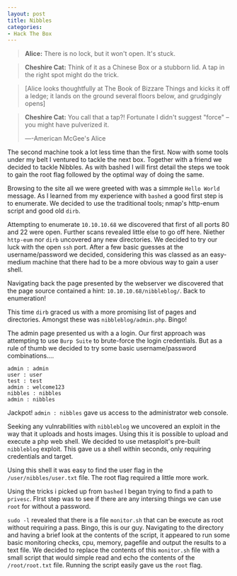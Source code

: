 ```yaml
---
layout: post
title: Nibbles
categories:
- Hack The Box
---
```


> **Alice:** There is no lock, but it won't open. It's stuck.

> **Cheshire Cat:** Think of it as a Chinese Box or a stubborn lid. A tap in the right spot might do the trick.

>[Alice looks thoughtfully at The Book of Bizzare Things and kicks it off a ledge; it lands on the ground several floors below, and grudgingly opens]

>**Cheshire Cat:** You call that a tap?! Fortunate I didn't suggest "force" – you might have pulverized it. 
> 
>―-American McGee's Alice 


The second machine took a lot less time than the first. Now with some tools under my belt I ventured to tackle the next box. Together with a friend we decided to tackle Nibbles. As with bashed I will first detail the steps we took to gain the root flag followed by the optimal way of doing the same.

Browsing to the site all we were greeted with was a simmple `Hello World` message. As I learned from my experience with `bashed` a good first step is to enumerate. We decided to use the traditional tools; nmap's http-enum script and good old `dirb`.

Attempting to enumerate `10.10.10.68` we discovered that first of all ports 80 and 22 were open. Further scans revealed little else to go off here. Niether `http-eum` nor `dirb` uncovered any new directories. We decided to try our luck with the open `ssh` port. After a few basic guesses at the username/password we decided, considering this was classed as an easy-medium machine that there had to be a more obvious way to gain a user shell.

Navigating back the page presented by the webserver we discovered that the page source contained a hint: `10.10.10.68/nibbleblog/`. Back to enumeration! 

This time `dirb` graced us with a more promising list of pages and directories. Amongst these was `nibbleblog/admin.php`. Bingo!

The admin page presented us with a a login. Our first approach was attempting to use `Burp Suite` to brute-force the login credentials. But as a rule of thumb we decided to try some basic username/password combinations....

```
admin : admin
user : user
test : test
admin : welcome123
nibbles : nibbles
admin : nibbles
```

Jackpot!  `admin : nibbles` gave us access to the administrator web console. 

Seeking any vulnrabilities with `nibbleblog` we uncovered an exploit in the way that it uploads and hosts images. Using this it is possible to upload and execute a php web shell. We decided to use metasploit's pre-built `nibbleblog` exploit. This gave us a shell within seconds, only requiring credentials and target.

Using this shell it was easy to find the user flag in the `/user/nibbles/user.txt` file. The root flag required a little more work.

Using the tricks i picked up from `bashed` I began trying to find a path to `privesc`. FIrst step was to see if there are any intersing things we can use `root` for without a password. 

`sudo -l` revealed that there is a file `monitor.sh` that can be execute as root without requiring a pass. Bingo, this is our guy. Navigating to the directory and having a brief look at the contents of the script, it appeared to run some basic monitoring checks, cpu, memory, pagefile and output the results to a text file. We decided to replace the contents of this `monitor.sh` file with a small script that would simple read and echo the contents of the `/root/root.txt` file.  Running the script easily gave us the `root` flag.
